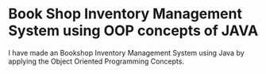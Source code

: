 # Book Shop Inventory Management System using OOP concepts of JAVA
I have made an Bookshop Inventory Management System using Java by applying the Object Oriented Programming Concepts. 
